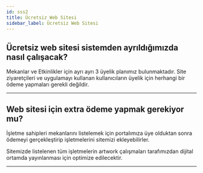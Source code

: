 ```yaml
---
id: sss2
title: Ücretsiz Web Sitesi
sidebar_label: Ücretsiz Web Sitesi
---
```


## Ücretsiz web sitesi sistemden ayrıldığımızda nasıl çalışacak?

Mekanlar ve Etkinlikler için ayrı ayrı 3 üyelik planımız bulunmaktadır. Site ziyaretçileri ve uygulamayı kullanan kullanıcıların üyelik için herhangi bir ödeme yapmaları gerekli değildir.

---

## Web sitesi için extra ödeme yapmak gerekiyor mu?

İşletme sahipleri mekanlarını listelemek için portalımıza üye olduktan sonra ödemeyi gerçekleştirip işletmelerini sitemizi ekleyebilirler.

Sitemizde listelenen tüm işletmelerin artwork çalışmaları tarafımızdan dijital ortamda yayınlanması için optimize edilecektir.

---